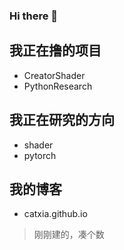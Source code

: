 ### Hi there 👋

<!--
**CatXia/CatXia** is a ✨ _special_ ✨ repository because its `README.md` (this file) appears on your GitHub profile.

Here are some ideas to get you started:

- 🔭 I’m currently working on ...
- 🌱 I’m currently learning ...
- 👯 I’m looking to collaborate on ...
- 🤔 I’m looking for help with ...
- 💬 Ask me about ...
- 📫 How to reach me: ...
- 😄 Pronouns: ...
- ⚡ Fun fact: ...
-->

## 我正在撸的项目
- CreatorShader
- PythonResearch
## 我正在研究的方向
- shader
- pytorch
## 我的博客
- catxia.github.io
> 刚刚建的，凑个数
